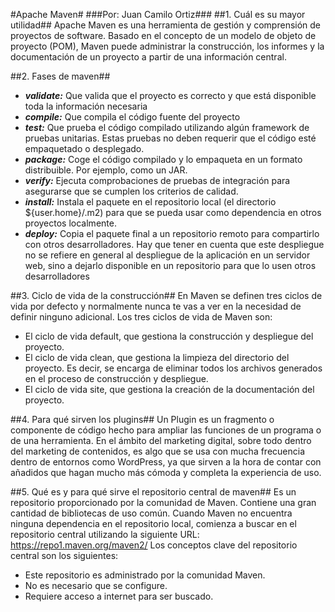 #Apache Maven#
###Por: Juan Camilo Ortiz###
##1. Cuál es su mayor utilidad##
Apache Maven es una herramienta de gestión y comprensión de proyectos de software. Basado en el concepto de un modelo de objeto de proyecto (POM), Maven puede administrar la construcción, los informes y la documentación de un proyecto a partir de una información central.

##2. Fases de maven##

- ***validate:*** Que valida que el proyecto es correcto y que está disponible toda la información necesaria
- ***compile:*** Que compila el código fuente del proyecto
- ***test:*** Que prueba el código compilado utilizando algún framework de pruebas unitarias. Estas pruebas no deben requerir que el código esté empaquetado o desplegado.
- ***package:*** Coge el código compilado y lo empaqueta en un formato distribuible. Por ejemplo, como un JAR.
- ***verify:*** Ejecuta comprobaciones de pruebas de integración para asegurarse que se cumplen los criterios de calidad.
- ***install:*** Instala el paquete en el repositorio local (el directorio ${user.home}/.m2) para que se pueda usar como dependencia en otros proyectos localmente.
- ***deploy:*** Copia el paquete final a un repositorio remoto para compartirlo con otros desarrolladores. Hay que tener en cuenta que este despliegue no se refiere en general al despliegue de la aplicación en un servidor web, sino a dejarlo disponible en un repositorio para que lo usen otros desarrolladores

##3. Ciclo de vida de la construcción##
En Maven se definen tres ciclos de vida por defecto y normalmente nunca te vas a ver en la necesidad de definir ninguno adicional. Los tres ciclos de vida de Maven son:
- El ciclo de vida default, que gestiona la construcción y despliegue del proyecto.
- El ciclo de vida clean, que gestiona la limpieza del directorio del proyecto. Es decir, se encarga de eliminar todos los archivos generados en el proceso de construcción y despliegue.
- El ciclo de vida site, que gestiona la creación de la documentación del proyecto.

##4. Para qué sirven los plugins##
Un Plugin es un fragmento o componente de código hecho para ampliar las funciones de un programa o de una herramienta. En el ámbito del marketing digital, sobre todo dentro del marketing de contenidos, es algo que se usa con mucha frecuencia dentro de entornos como WordPress, ya que sirven a la hora de contar con añadidos que hagan mucho más cómoda y completa la experiencia de uso.

##5. Qué es y para qué sirve el repositorio central de maven##
Es un repositorio proporcionado por la comunidad de Maven. Contiene una gran cantidad de bibliotecas de uso común.
Cuando Maven no encuentra ninguna dependencia en el repositorio local, comienza a buscar en el repositorio central utilizando la siguiente URL: https://repo1.maven.org/maven2/
Los conceptos clave del repositorio central son los siguientes:
- Este repositorio es administrado por la comunidad Maven.
- No es necesario que se configure.
- Requiere acceso a internet para ser buscado.